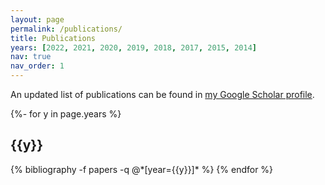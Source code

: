 ```yaml
---
layout: page
permalink: /publications/
title: Publications
years: [2022, 2021, 2020, 2019, 2018, 2017, 2015, 2014]
nav: true
nav_order: 1
---
```

 An updated list of publications can be found in [my Google Scholar profile](https://scholar.google.com/citations?user=TqP9GTsAAAAJ&hl=en).

<!-- _pages/publications.md -->

<div class="publications">

{%- for y in page.years %}

<h2 class="year">{{y}}</h2>
  {% bibliography -f papers -q @*[year={{y}}]* %}
{% endfor %}

</div>
